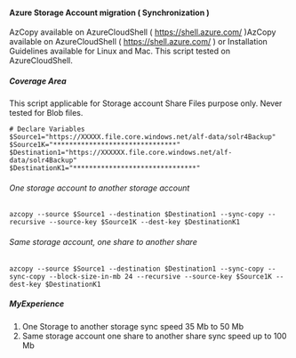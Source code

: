 #### Azure Storage Account migration ( Synchronization )

AzCopy available on AzureCloudShell ( https://shell.azure.com/ )AzCopy available on AzureCloudShell ( https://shell.azure.com/ ) or Installation Guidelines available for Linux and Mac. This script tested on AzureCloudShell. 

##### Coverage Area
This script applicable for Storage account Share Files purpose only. Never tested for Blob files.

``` Azure
# Declare Variables
$Source1="https://XXXXX.file.core.windows.net/alf-data/solr4Backup"
$Source1K="*******************************"
$Destination1="https://XXXXXX.file.core.windows.net/alf-data/solr4Backup"
$DestinationK1="*******************************"
```
###### One storage account to another storage account
```
azcopy --source $Source1 --destination $Destination1 --sync-copy --recursive --source-key $Source1K --dest-key $DestinationK1
```

###### Same storage account, one share to another share
```
azcopy --source $Source1 --destination $Destination1 --sync-copy --sync-copy --block-size-in-mb 24 --recursive --source-key $Source1K --dest-key $DestinationK1
```

##### MyExperience
1. One Storage to another storage sync speed 35 Mb to 50 Mb
2. Same storage account one share to another share sync speed up to 100 Mb
